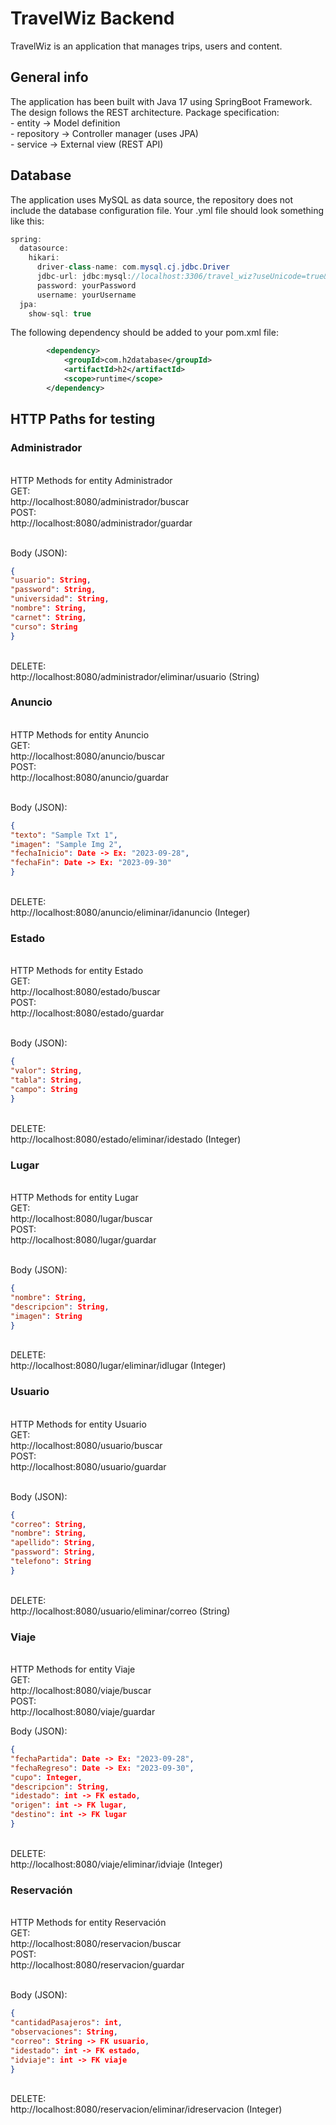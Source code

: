 <h1>TravelWiz Backend</h1>
TravelWiz is an application that manages trips, users and content.

<h2>General info</h2>
The application has been built with Java 17 using SpringBoot Framework. The design follows the REST architecture.  Package specification:
<br>- entity -> Model definition
<br>- repository -> Controller manager (uses JPA)
<br>- service -> External view (REST API)

<h2>Database</h2>
The application uses MySQL as data source, the repository does not include the database configuration file. Your .yml file should look something like this:

```java
spring:
  datasource:
    hikari:
      driver-class-name: com.mysql.cj.jdbc.Driver
      jdbc-url: jdbc:mysql://localhost:3306/travel_wiz?useUnicode=true&useJDBCCompliantTimezoneShift=true&useLegacyDatetimeCode=false&serverTimezone=UTC
      password: yourPassword
      username: yourUsername
  jpa:
    show-sql: true
```
The following dependency should be added to your pom.xml file:

```xml
		<dependency>
			<groupId>com.h2database</groupId>
			<artifactId>h2</artifactId>
			<scope>runtime</scope>
		</dependency>
```
<h2>HTTP Paths for testing</h2>
<h3>Administrador</h3>
<br>HTTP Methods for entity Administrador
<br>GET:
<br>http://localhost:8080/administrador/buscar
<br>POST:
<br>http://localhost:8080/administrador/guardar

<br>Body (JSON):
```json
{
"usuario": String,
"password": String,
"universidad": String,
"nombre": String,
"carnet": String,
"curso": String
}
```

<br>DELETE:
<br>http://localhost:8080/administrador/eliminar/usuario (String)

<h3>Anuncio</h3>
<br>HTTP Methods for entity Anuncio
<br>GET:
<br>http://localhost:8080/anuncio/buscar
<br>POST:
<br>http://localhost:8080/anuncio/guardar

<br>Body (JSON):
```json
{
"texto": "Sample Txt 1",
"imagen": "Sample Img 2",
"fechaInicio": Date -> Ex: "2023-09-28",
"fechaFin": Date -> Ex: "2023-09-30"
}
```

<br>DELETE:
<br>http://localhost:8080/anuncio/eliminar/idanuncio (Integer)

<h3>Estado</h3>
<br>HTTP Methods for entity Estado
<br>GET:
<br>http://localhost:8080/estado/buscar
<br>POST:
<br>http://localhost:8080/estado/guardar

<br>Body (JSON):
```json
{
"valor": String,
"tabla": String,
"campo": String
}
```

<br>DELETE:
<br>http://localhost:8080/estado/eliminar/idestado (Integer)

<h3>Lugar</h3>
<br>HTTP Methods for entity Lugar
<br>GET:
<br>http://localhost:8080/lugar/buscar
<br>POST:
<br>http://localhost:8080/lugar/guardar

<br>Body (JSON):
```json
{
"nombre": String,
"descripcion": String,
"imagen": String
}
```

<br>DELETE:
<br>http://localhost:8080/lugar/eliminar/idlugar (Integer)

<h3>Usuario</h3>
<br>HTTP Methods for entity Usuario
<br>GET:
<br>http://localhost:8080/usuario/buscar
<br>POST:
<br>http://localhost:8080/usuario/guardar

<br>Body (JSON):
```json
{
"correo": String,
"nombre": String,
"apellido": String,
"password": String,
"telefono": String
}
```

<br>DELETE:
<br>http://localhost:8080/usuario/eliminar/correo (String)

<h3>Viaje</h3>
<br>HTTP Methods for entity Viaje
<br>GET:
<br>http://localhost:8080/viaje/buscar
<br>POST:
<br>http://localhost:8080/viaje/guardar

Body (JSON):
```json
{
"fechaPartida": Date -> Ex: "2023-09-28",
"fechaRegreso": Date -> Ex: "2023-09-30",
"cupo": Integer,
"descripcion": String,
"idestado": int -> FK estado,
"origen": int -> FK lugar,
"destino": int -> FK lugar
}
```

<br>DELETE:
<br>http://localhost:8080/viaje/eliminar/idviaje (Integer)

<h3>Reservación</h3>
<br>HTTP Methods for entity Reservación
<br>GET:
<br>http://localhost:8080/reservacion/buscar
<br>POST:
<br>http://localhost:8080/reservacion/guardar

<br>Body (JSON):
```json
{
"cantidadPasajeros": int,
"observaciones": String,
"correo": String -> FK usuario,
"idestado": int -> FK estado,
"idviaje": int -> FK viaje
}
```

<br>DELETE:
<br>http://localhost:8080/reservacion/eliminar/idreservacion (Integer)







